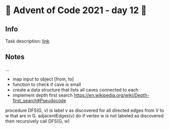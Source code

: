 # 🎄 Advent of Code 2021 - day 12 🎄

## Info

Task description: [link](https://adventofcode.com/2021/day/12)

## Notes

...

- map input to object [from, to]
- function to check if cave is small
- create a data structure that lists all caves connected to each
- implement depth first search https://en.wikipedia.org/wiki/Depth-first_search#Pseudocode

procedure DFS(G, v) is
label v as discovered
for all directed edges from V to w that are in G. adjacentEdges(v) do
if vertex w is not labeled as discovered then
recursively call DFS(G, w)
